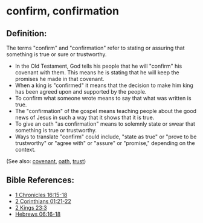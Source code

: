 # confirm, confirmation #

## Definition: ##

The terms "confirm" and "confirmation" refer to stating or assuring that something is true or sure or trustworthy.

* In the Old Testament, God tells his people that he will "confirm" his covenant with them. This means he is stating that he will keep the promises he made in that covenant.
* When a king is "confirmed" it means that the decision to make him king has been agreed upon and supported by the people.
* To confirm what someone wrote means to say that what was written is true.
* The "confirmation" of the gospel means teaching people about the good news of Jesus in such a way that it shows that it is true.
* To give an oath "as confirmation" means to solemnly state or swear that something is true or trustworthy.
* Ways to translate "confirm" could include, "state as true" or "prove to be trustworthy" or "agree with" or "assure" or "promise," depending on the context.

(See also: [covenant](../kt/covenant.md), [oath](../other/oath.md), [trust](../kt/trust.md))

## Bible References: ##

* [1 Chronicles 16:15-18](en/tn/1ch/help/16/15)
* [2 Corinthians 01:21-22](en/tn/2co/help/01/21)
* [2 Kings 23:3](en/tn/2ki/help/23/03)
* [Hebrews 06:16-18](en/tn/heb/help/06/16)